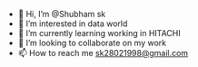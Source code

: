 - 👋 Hi, I’m @Shubham sk
- 👀 I’m interested in data world
- 🌱 I’m currently learning working in HITACHI
- 💞️ I’m looking to collaborate on my work
- 📫 How to reach me sk28021998@gmail.com


<!---
Sk2802/Sk2802 is a ✨ special ✨ repository because its `README.md` (this file) appears on your GitHub profile.
You can click the Preview link to take a look at your changes.
--->
